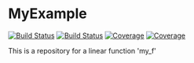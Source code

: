 # MyExample

[![Build Status](https://travis-ci.com/filippigianluca/MyExample.jl.svg?branch=master)](https://travis-ci.com/filippigianluca/MyExample.jl)
[![Build Status](https://ci.appveyor.com/api/projects/status/github/filippigianluca/MyExample.jl?svg=true)](https://ci.appveyor.com/project/filippigianluca/MyExample-jl)
[![Coverage](https://codecov.io/gh/filippigianluca/MyExample.jl/branch/master/graph/badge.svg)](https://codecov.io/gh/filippigianluca/MyExample.jl)
[![Coverage](https://coveralls.io/repos/github/filippigianluca/MyExample.jl/badge.svg?branch=master)](https://coveralls.io/github/filippigianluca/MyExample.jl?branch=master)


This is a repository for a linear function 'my_f'
